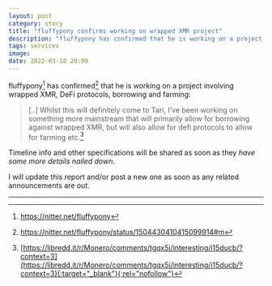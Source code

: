 ```yaml
---
layout: post
category: story
title: "fluffypony confirms working on wrapped XMR project"
description: "fluffypony has confirmed that he is working on a project involving wrapped XMR, DeFi protocols, borrowing and farming."
tags: services
image: 
date: 2022-03-18 20:00
---
```


fluffypony[^1] has confirmed[^2] that he is working on a project involving wrapped XMR, DeFi protocols, borrowing and farming:

> [..] Whilst this will definitely come to Tari, I’ve been working on something more mainstream that will primarily allow for borrowing against wrapped XMR, but will also allow for defi protocols to allow for farming etc.[^3]

Timeline info and other specifications will be shared as soon as they *have some more details nailed down*.

I will update this report and/or post a new one as soon as any related announcements are out.

---

[^1]: https://nitter.net/fluffypony
[^2]: https://nitter.net/fluffypony/status/1504430410415099914#m
[^3]: [https://libredd.it/r/Monero/comments/tgqx5i/interesting/i15ducb/?context=3](https://libredd.it/r/Monero/comments/tgqx5i/interesting/i15ducb/?context=3){:target="_blank"}{:rel="nofollow"}
